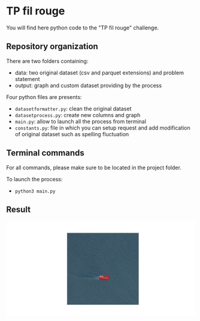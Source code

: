 

# TP fil rouge

You will find here python code to the "TP fil rouge" challenge.


## Repository organization

There are two folders containing:
* data: two original dataset (csv and parquet extensions) and problem statement
* output: graph and custom dataset providing by the process

Four python files are presents:
* ```datasetformatter.py```: clean the original dataset
* ```datasetprocess.py```: create new columns and graph
* ```main.py```: allow to launch all the process from terminal
* ```constants.py```: file in which you can setup request and add modification of original dataset such as spelling fluctuation


## Terminal commands

For all commands, please make sure to be located in the project folder.

To launch the process:
* ```python3 main.py```


## Result

![Image of detection](https://raw.githubusercontent.com/j-bd/mask_rcnn/master/detec.png)



